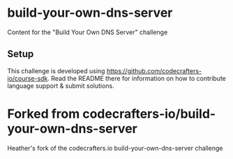 # build-your-own-dns-server

Content for the "Build Your Own DNS Server" challenge

## Setup

This challenge is developed using <https://github.com/codecrafters-io/course-sdk>. Read the README there for information
on how to contribute language support & submit solutions.

# Forked from codecrafters-io/build-your-own-dns-server
Heather's fork of the codecrafters.io build-your-own-dns-server challenge
